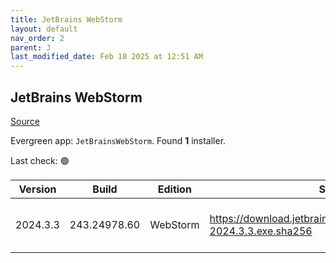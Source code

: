 ```yaml
---
title: JetBrains WebStorm
layout: default
nav_order: 2
parent: J
last_modified_date: Feb 18 2025 at 12:51 AM
---
```


## JetBrains WebStorm

[Source](https://www.jetbrains.com/webstorm)

Evergreen app: `JetBrainsWebStorm`. Found **1** installer.

Last check: 🟢

| Version  | Build        | Edition  | Sha256                                                               | Date      | Size      | Type | URI                                                                                                                            |
| -------- | ------------ | -------- | -------------------------------------------------------------------- | --------- | --------- | ---- | ------------------------------------------------------------------------------------------------------------------------------ |
| 2024.3.3 | 243.24978.60 | WebStorm | https://download.jetbrains.com/webstorm/WebStorm-2024.3.3.exe.sha256 | 13/2/2025 | 847233104 | exe  | [https://download.jetbrains.com/webstorm/WebStorm-2024.3.3.exe](https://download.jetbrains.com/webstorm/WebStorm-2024.3.3.exe) |
